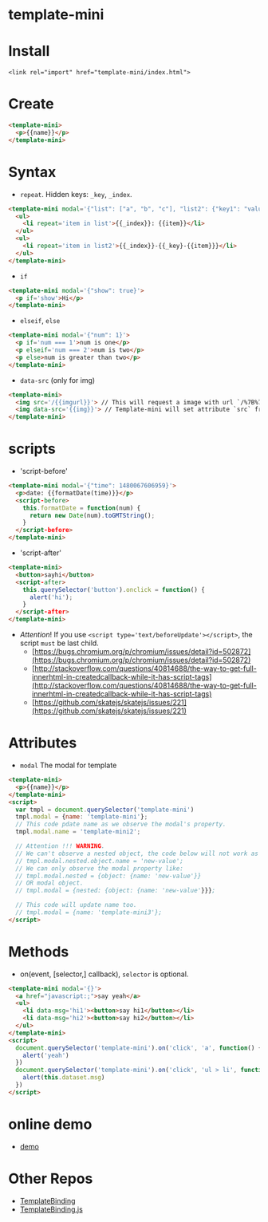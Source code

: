 # template-mini

# Install
`<link rel="import" href="template-mini/index.html">`

# Create
```html
<template-mini>
  <p>{{name}}</p>
</template-mini>
```

# Syntax
* `repeat`. Hidden keys: `_key`, `_index`.
```html
<template-mini modal='{"list": ["a", "b", "c"], "list2": {"key1": "value1", "key2": "value2"}}'>
  <ul>
    <li repeat='item in list'>{{_index}}: {{item}}</li>
  </ul>
  <ul>
    <li repeat='item in list2'>{{_index}}-{{_key}-{{item}}}</li>
  </ul>
</template-mini>
```
* `if`
```html
<template-mini modal='{"show": true}'>
  <p if='show'>Hi</p>
</template-mini>
```

* `elseif`, `else`
```html
<template-mini modal='{"num": 1}'>
  <p if='num === 1'>num is one</p>
  <p elseif='num === 2'>num is two</p>
  <p else>num is greater than two</p>
</template-mini>
```

* `data-src` (only for img)
```html
<template-mini>
  <img src='/{{imgurl}}'> // This will request a image with url `/%7B%7Bimgurl%7D%7D` after page is loaded.
  <img data-src='{{img}}'> // Template-mini will set attribute `src` from attribute `data-src` if `src` is null.
</template-mini>
```

# scripts
* 'script-before'
```html
<template-mini modal='{"time": 1480067606959}'>
  <p>date: {{formatDate(time)}}</p>
  <script-before>
    this.formatDate = function(num) {
      return new Date(num).toGMTString();
    }
  </script-before>
</template-mini>
```
* 'script-after'
```html
<template-mini>
  <button>sayhi</button>
  <script-after>
    this.querySelector('button').onclick = function() {
      alert('hi');
    }
  </script-after>
</template-mini>
```
* *Attention*! If you use `<script type='text/beforeUpdate'></script>`, the script `must` be last child.
  * [https://bugs.chromium.org/p/chromium/issues/detail?id=502872](https://bugs.chromium.org/p/chromium/issues/detail?id=502872)
  * [http://stackoverflow.com/questions/40814688/the-way-to-get-full-innerhtml-in-createdcallback-while-it-has-script-tags](http://stackoverflow.com/questions/40814688/the-way-to-get-full-innerhtml-in-createdcallback-while-it-has-script-tags)
  * [https://github.com/skatejs/skatejs/issues/221](https://github.com/skatejs/skatejs/issues/221)

# Attributes
* `modal` The modal for template
```html
<template-mini>
  <p>{{name}}</p>
</template-mini>
<script>
  var tmpl = document.querySelector('template-mini')
  tmpl.modal = {name: 'template-mini'};
  // This code pdate name as we observe the modal's property.
  tmpl.modal.name = 'template-mini2';

  // Attention !!! WARNING.
  // We can't observe a nested object, the code below will not work as expected
  // tmpl.modal.nested.object.name = 'new-value';
  // We can only observe the modal property like:
  // tmpl.modal.nested = {object: {name: 'new-value'}}
  // OR modal object.
  // tmpl.modal = {nested: {object: {name: 'new-value'}}};

  // This code will update name too.
  // tmpl.modal = {name: 'template-mini3'};
</script>
```

# Methods
* on(event, [selector,] callback), `selector` is optional.
```html
<template-mini modal='{}'>
  <a href="javascript:;">say yeah</a>
  <ul>
    <li data-msg='hi1'><button>say hi1</button></li>
    <li data-msg='hi2'><button>say hi2</button></li>
  </ul>
</template-mini>
<script>
  document.querySelector('template-mini').on('click', 'a', function() {
    alert('yeah')
  })
  document.querySelector('template-mini').on('click', 'ul > li', function() {
    alert(this.dataset.msg)
  })
</script>
```

# online demo
* [demo](https://zhoukekestar.github.io/webcomponents/components/template-mini/demo.html)

# Other Repos
* [TemplateBinding](https://github.com/Polymer/TemplateBinding)
* [TemplateBinding.js](https://github.com/Polymer/TemplateBinding/blob/master/src/TemplateBinding.js)
